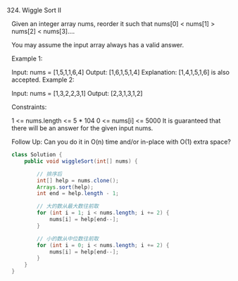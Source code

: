 324. Wiggle  Sort II

Given an integer array nums, reorder it such that nums[0] < nums[1] > nums[2] < nums[3]....

You may assume the input array always has a valid answer.

 

Example 1:

Input: nums = [1,5,1,1,6,4]
Output: [1,6,1,5,1,4]
Explanation: [1,4,1,5,1,6] is also accepted.
Example 2:

Input: nums = [1,3,2,2,3,1]
Output: [2,3,1,3,1,2]


Constraints:

1 <= nums.length <= 5 * 104
0 <= nums[i] <= 5000
It is guaranteed that there will be an answer for the given input nums.


Follow Up: Can you do it in O(n) time and/or in-place with O(1) extra space?

```java
class Solution {
    public void wiggleSort(int[] nums) {

        // 排序后
        int[] help = nums.clone();
        Arrays.sort(help);
        int end = help.length - 1;

        // 大的数从最大数往前取
        for (int i = 1; i < nums.length; i += 2) {
            nums[i] = help[end--];
        }

        // 小的数从中位数往前取
        for (int i = 0; i < nums.length; i += 2) {
            nums[i] = help[end--];
        }
    }
}
```

